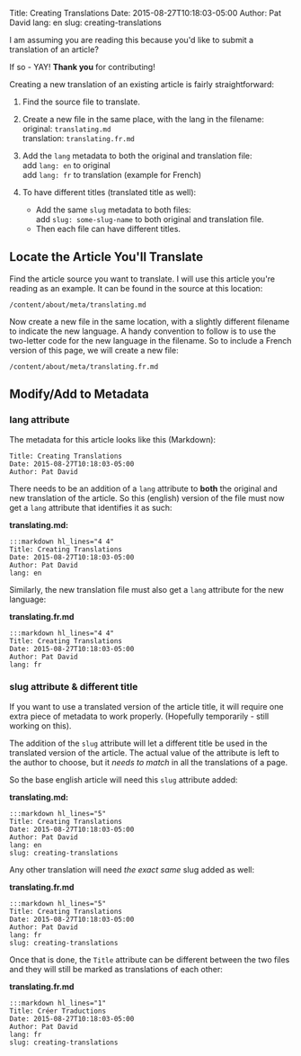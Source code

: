 Title: Creating Translations
Date: 2015-08-27T10:18:03-05:00
Author: Pat David
lang: en
slug: creating-translations

I am assuming you are reading this because you'd like to submit a translation of an article?

If so - YAY!
**Thank you** for contributing!

Creating a new translation of an existing article is fairly straightforward:

1. Find the source file to translate.
2. Create a new file in the same place, with the lang in the filename:  
    original: `translating.md`  
    translation: `translating.fr.md`

3. Add the `lang` metadata to both the original and translation file:  
    add `lang: en` to original  
    add `lang: fr` to translation (example for French)

4. To have different titles (translated title as well):
    * Add the same `slug` metadata to both files:  
        add `slug: some-slug-name` to both original and translation file.
    * Then each file can have different titles.

## Locate the Article You'll Translate

Find the article source you want to translate.
I will use this article you're reading as an example.
It can be found in the source at this location:

    /content/about/meta/translating.md

Now create a new file in the same location, with a slightly different filename to indicate the new language.
A handy convention to follow is to use the two-letter code for the new language in the filename.
So to include a French version of this page, we will create a new file:

    /content/about/meta/translating.fr.md


## Modify/Add to Metadata

### lang attribute

The metadata for this article looks like this (Markdown):

    Title: Creating Translations
    Date: 2015-08-27T10:18:03-05:00
    Author: Pat David

There needs to be an addition of a `lang` attribute to **both** the original and new translation of the article.
So this (english) version of the file must now get a `lang` attribute that identifies it as such:

**translating.md:**

    :::markdown hl_lines="4 4"
    Title: Creating Translations
    Date: 2015-08-27T10:18:03-05:00
    Author: Pat David
    lang: en

Similarly, the new translation file must also get a `lang` attribute for the new language:

**translating.fr.md**

    :::markdown hl_lines="4 4"
    Title: Creating Translations
    Date: 2015-08-27T10:18:03-05:00
    Author: Pat David
    lang: fr


### slug attribute & different title

If you want to use a translated version of the article title, it will require one extra piece of metadata to work properly.
(Hopefully temporarily - still working on this).

The addition of the `slug` attribute will let a different title be used in the translated version of the article.
The actual value of the attribute is left to the author to choose, but it *needs to match* in all the translations of a page.

So the base english article will need this `slug` attribute added:

**translating.md:**

    :::markdown hl_lines="5"
    Title: Creating Translations
    Date: 2015-08-27T10:18:03-05:00
    Author: Pat David
    lang: en
    slug: creating-translations

Any other translation will need *the exact same* slug added as well:

**translating.fr.md**

    :::markdown hl_lines="5"
    Title: Creating Translations
    Date: 2015-08-27T10:18:03-05:00
    Author: Pat David
    lang: fr
    slug: creating-translations

Once that is done, the `Title` attribute can be different between the two files and they will still be marked as translations of each other:

**translating.fr.md**

    :::markdown hl_lines="1"
    Title: Créer Traductions
    Date: 2015-08-27T10:18:03-05:00
    Author: Pat David
    lang: fr
    slug: creating-translations

